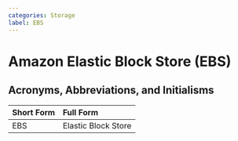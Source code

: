 ```yaml
---
categories: Storage
label: EBS
---
```


# Amazon Elastic Block Store (EBS)

## Acronyms, Abbreviations, and Initialisms

Short Form | Full Form
:--- | :---
EBS | Elastic Block Store